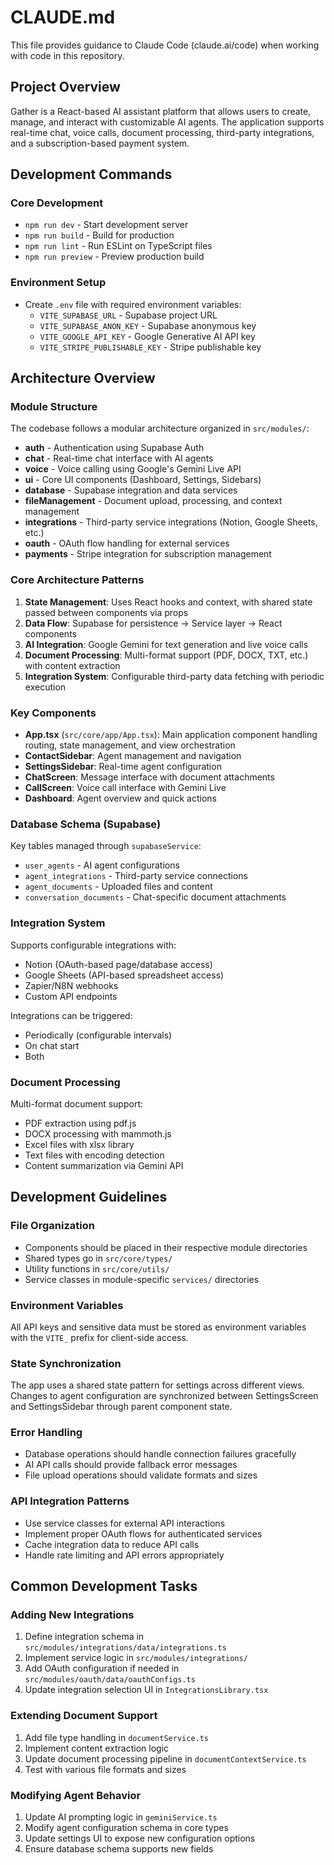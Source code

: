 # CLAUDE.md

This file provides guidance to Claude Code (claude.ai/code) when working with code in this repository.

## Project Overview

Gather is a React-based AI assistant platform that allows users to create, manage, and interact with customizable AI agents. The application supports real-time chat, voice calls, document processing, third-party integrations, and a subscription-based payment system.

## Development Commands

### Core Development
- `npm run dev` - Start development server
- `npm run build` - Build for production
- `npm run lint` - Run ESLint on TypeScript files
- `npm run preview` - Preview production build

### Environment Setup
- Create `.env` file with required environment variables:
  - `VITE_SUPABASE_URL` - Supabase project URL
  - `VITE_SUPABASE_ANON_KEY` - Supabase anonymous key
  - `VITE_GOOGLE_API_KEY` - Google Generative AI API key
  - `VITE_STRIPE_PUBLISHABLE_KEY` - Stripe publishable key

## Architecture Overview

### Module Structure
The codebase follows a modular architecture organized in `src/modules/`:

- **auth** - Authentication using Supabase Auth
- **chat** - Real-time chat interface with AI agents
- **voice** - Voice calling using Google's Gemini Live API
- **ui** - Core UI components (Dashboard, Settings, Sidebars)
- **database** - Supabase integration and data services
- **fileManagement** - Document upload, processing, and context management
- **integrations** - Third-party service integrations (Notion, Google Sheets, etc.)
- **oauth** - OAuth flow handling for external services
- **payments** - Stripe integration for subscription management

### Core Architecture Patterns

1. **State Management**: Uses React hooks and context, with shared state passed between components via props
2. **Data Flow**: Supabase for persistence → Service layer → React components
3. **AI Integration**: Google Gemini for text generation and live voice calls
4. **Document Processing**: Multi-format support (PDF, DOCX, TXT, etc.) with content extraction
5. **Integration System**: Configurable third-party data fetching with periodic execution

### Key Components

- **App.tsx** (`src/core/app/App.tsx`): Main application component handling routing, state management, and view orchestration
- **ContactSidebar**: Agent management and navigation
- **SettingsSidebar**: Real-time agent configuration
- **ChatScreen**: Message interface with document attachments
- **CallScreen**: Voice call interface with Gemini Live
- **Dashboard**: Agent overview and quick actions

### Database Schema (Supabase)

Key tables managed through `supabaseService`:
- `user_agents` - AI agent configurations
- `agent_integrations` - Third-party service connections
- `agent_documents` - Uploaded files and content
- `conversation_documents` - Chat-specific document attachments

### Integration System

Supports configurable integrations with:
- Notion (OAuth-based page/database access)
- Google Sheets (API-based spreadsheet access)
- Zapier/N8N webhooks
- Custom API endpoints

Integrations can be triggered:
- Periodically (configurable intervals)
- On chat start
- Both

### Document Processing

Multi-format document support:
- PDF extraction using pdf.js
- DOCX processing with mammoth.js
- Excel files with xlsx library
- Text files with encoding detection
- Content summarization via Gemini API

## Development Guidelines

### File Organization
- Components should be placed in their respective module directories
- Shared types go in `src/core/types/`
- Utility functions in `src/core/utils/`
- Service classes in module-specific `services/` directories

### Environment Variables
All API keys and sensitive data must be stored as environment variables with the `VITE_` prefix for client-side access.

### State Synchronization
The app uses a shared state pattern for settings across different views. Changes to agent configuration are synchronized between SettingsScreen and SettingsSidebar through parent component state.

### Error Handling
- Database operations should handle connection failures gracefully
- AI API calls should provide fallback error messages
- File upload operations should validate formats and sizes

### API Integration Patterns
- Use service classes for external API interactions
- Implement proper OAuth flows for authenticated services
- Cache integration data to reduce API calls
- Handle rate limiting and API errors appropriately

## Common Development Tasks

### Adding New Integrations
1. Define integration schema in `src/modules/integrations/data/integrations.ts`
2. Implement service logic in `src/modules/integrations/`
3. Add OAuth configuration if needed in `src/modules/oauth/data/oauthConfigs.ts`
4. Update integration selection UI in `IntegrationsLibrary.tsx`

### Extending Document Support
1. Add file type handling in `documentService.ts`
2. Implement content extraction logic
3. Update document processing pipeline in `documentContextService.ts`
4. Test with various file formats and sizes

### Modifying Agent Behavior
1. Update AI prompting logic in `geminiService.ts`
2. Modify agent configuration schema in core types
3. Update settings UI to expose new configuration options
4. Ensure database schema supports new fields